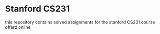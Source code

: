 # Stanford CS231
this repository contains solved assignments for the stanford CS231 course offerd online
